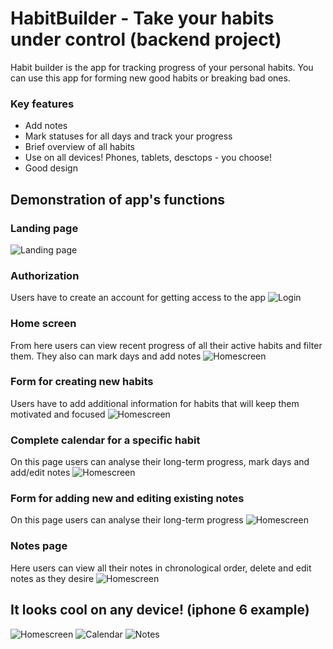 # HabitBuilder - Take your habits under control (backend project)
Habit builder is the app for tracking progress of your personal habits. You can use this app for forming new good habits or breaking bad ones.

### Key features
* Add notes
* Mark statuses for all days and track your progress
* Brief overview of all habits
* Use on all devices! Phones, tablets, desctops - you choose!
* Good design

## Demonstration of app's functions

### Landing page
![Landing page](/Demo-HB/Landing.jpg)

### Authorization
Users have to create an account for getting access to the app
![Login](/Demo-HB/Login.jpg)

### Home screen
From here users can view recent progress of all their active habits and filter them.
They also can mark days and add notes
![Homescreen](/Demo-HB/Home.jpg)

### Form for creating new habits
Users have to add additional information for habits that will keep them motivated and focused
![Homescreen](/Demo-HB/Create.jpg)

### Complete calendar for a specific habit
On this page users can analyse their long-term progress, mark days and add/edit notes
![Homescreen](/Demo-HB/Home.jpg)

### Form for adding new and editing existing notes
On this page users can analyse their long-term progress
![Homescreen](/Demo-HB/Note.jpg)

### Notes page
Here users can view all their notes in chronological order, delete and edit notes as they desire
![Homescreen](/Demo-HB/Notes.jpg)


## It looks cool on any device! (iphone 6 example)
![Homescreen](/Demo-HB/HomeMobile.jpg)
![Calendar](/Demo-HB/CalendarMobile.jpg)
![Notes](/Demo-HB/NotesMobile.jpg)


